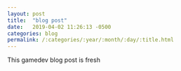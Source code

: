 ```yaml
---
layout: post
title:  "blog post"
date:   2019-04-02 11:26:13 -0500
categories: blog
permalink: /:categories/:year/:month/:day/:title.html
---
```




This gamedev blog post is fresh


[jekyll-docs]: https://jekyllrb.com/docs/home
[jekyll-gh]:   https://github.com/jekyll/jekyll
[jekyll-talk]: https://talk.jekyllrb.com/
